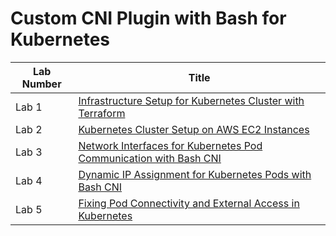 # Custom CNI Plugin with Bash for Kubernetes

| Lab Number | Title |
|------------|-------|
| Lab 1 | [Infrastructure Setup for Kubernetes Cluster with Terraform](https://github.com/poridhiEng/poridhi-labs/tree/main/Poridhi%20Labs/Kubernetes%20Tasks/Custom%20CNI%20Plugins%20in%20Kubernetes/Lab-1) |
| Lab 2 | [Kubernetes Cluster Setup on AWS EC2 Instances](https://github.com/poridhiEng/poridhi-labs/tree/main/Poridhi%20Labs/Kubernetes%20Tasks/Custom%20CNI%20Plugins%20in%20Kubernetes/Lab-2) |
| Lab 3 | [Network Interfaces for Kubernetes Pod Communication with Bash CNI](https://github.com/poridhiEng/poridhi-labs/tree/main/Poridhi%20Labs/Kubernetes%20Tasks/Custom%20CNI%20Plugins%20in%20Kubernetes/Lab-3) |
| Lab 4 | [Dynamic IP Assignment for Kubernetes Pods with Bash CNI](https://github.com/poridhiEng/poridhi-labs/tree/main/Poridhi%20Labs/Kubernetes%20Tasks/Custom%20CNI%20Plugins%20in%20Kubernetes/Lab-4) |
| Lab 5 | [Fixing Pod Connectivity and External Access in Kubernetes](https://github.com/poridhiEng/poridhi-labs/tree/main/Poridhi%20Labs/Kubernetes%20Tasks/Custom%20CNI%20Plugins%20in%20Kubernetes/Lab-5) |
